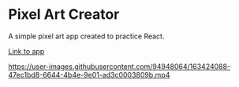 # Pixel Art Creator

A simple pixel art app created to practice React. 

[Link to app](https://nicole-pixel-art.herokuapp.com/)

https://user-images.githubusercontent.com/94948064/163424088-47ec1bd8-6644-4b4e-9e01-ad3c0003809b.mp4

